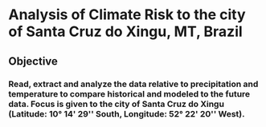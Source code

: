 # Analysis of Climate Risk to the city of Santa Cruz do Xingu, MT, Brazil

## Objective
### Read, extract and analyze the data relative to precipitation and temperature to compare historical and modeled to the future data. Focus is given to the city of Santa Cruz do Xingu (Latitude: 10° 14' 29'' South, Longitude: 52° 22' 20'' West).